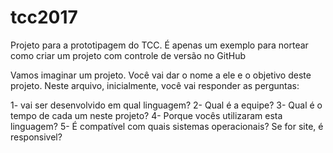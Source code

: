 # tcc2017
Projeto para a prototipagem do TCC. É apenas um exemplo para nortear como criar um projeto com controle de versão no GitHub

Vamos imaginar um projeto. Você vai dar o nome a ele e o objetivo deste projeto.
Neste arquivo, inicialmente, você vai responder as perguntas:

1- vai ser desenvolvido em qual linguagem?
2- Qual é a equipe?
3- Qual é o tempo de cada um neste projeto?
4- Porque vocês utilizaram esta linguagem?
5- É compatível com quais sistemas operacionais?
Se for site, é responsivel?
